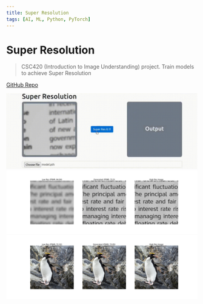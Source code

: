 ```yaml
---
title: Super Resolution
tags: [AI, ML, Python, PyTorch]
---
```


# Super Resolution

> CSC420 (Introduction to Image Understanding) project. Train models to achieve Super Resolution

[GitHub Repo](https://github.com/HuakunShen/Super-Resolution)

![](https://github.com/HuakunShen/Super-Resolution/raw/master/README.assets/super-res-it.gif)
![](https://github.com/HuakunShen/Super-Resolution/raw/master/README.assets/1949.png)
![](https://github.com/HuakunShen/Super-Resolution/raw/master/README.assets/0.png)
